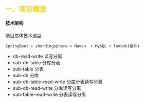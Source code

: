 ## <font color=#FFD700> 一、项目概述 </font>

#### 技术架构

项目总体技术选型

```
SpringBoot + shardingsphere + Maven  + MySQL + lombok(插件)
```
- db-read-write 读写分离
- sub-db-table 分库分表
- sub-table 分表
- sub-db 分库
- sub-db-table-read-write 分库分表读写分离
- sub-db-read-write 分库读写分离
- sub-table-read-write 分表读写分离